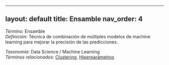 
---
layout: default
title: Ensamble
nav_order: 4
---

*Término:* Ensamble  
*Definición:* Técnica de combinación de múltiples modelos de machine learning para mejorar la precisión de las predicciones.

*Taxonomía:* Data Science / Machine Learning  
*Términos relacionados:* [Clustering](https://maleniski.github.io/diccionario-angl-tec-mx/docs/alfabeticamente/C/clustering/), [Hiperparámetros](https://maleniski.github.io/diccionario-angl-tec-mx/docs/alfabeticamente/H/hiperparmetros/)
